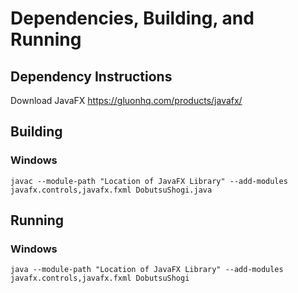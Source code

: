 # Dependencies, Building, and Running
## Dependency Instructions

Download JavaFX
https://gluonhq.com/products/javafx/

## Building
### Windows
`javac --module-path "Location of JavaFX Library" --add-modules javafx.controls,javafx.fxml DobutsuShogi.java`

## Running
### Windows
`java --module-path "Location of JavaFX Library" --add-modules javafx.controls,javafx.fxml DobutsuShogi`

